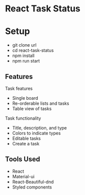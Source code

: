 # React Task Status

# Setup 
* git clone url
* cd react-task-status
* npm install
* npm run start

## Features
Task features
* Single board
* Re-orderable lists and tasks
* Table view of tasks

Task functionality
* Title, description, and type
* Colors to indicate types
* Editable tasks
* Create a task

## Tools Used
* React
* Material-ui
* React-Beautiful-dnd
* Styled components


